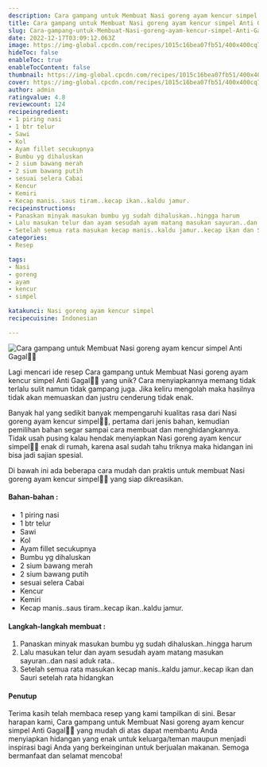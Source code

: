 ```yaml
---
description: Cara gampang untuk Membuat Nasi goreng ayam kencur simpel Anti Gagal"
title: Cara gampang untuk Membuat Nasi goreng ayam kencur simpel Anti Gagal
slug: Cara-gampang-untuk-Membuat-Nasi-goreng-ayam-kencur-simpel-Anti-Gagal
date: 2022-12-17T03:09:12.063Z
image: https://img-global.cpcdn.com/recipes/1015c16bea07fb51/400x400cq70/photo.jpg
hideToc: false
enableToc: true
enableTocContent: false
thumbnail: https://img-global.cpcdn.com/recipes/1015c16bea07fb51/400x400cq70/photo.jpg
cover: https://img-global.cpcdn.com/recipes/1015c16bea07fb51/400x400cq70/photo.jpg
author: admin
ratingvalue: 4.8
reviewcount: 124
recipeingredient:
- 1 piring nasi
- 1 btr telur
- Sawi
- Kol
- Ayam fillet secukupnya
- Bumbu yg dihaluskan
- 2 sium bawang merah
- 2 sium bawang putih
- sesuai selera Cabai
- Kencur
- Kemiri
- Kecap manis..saus tiram..kecap ikan..kaldu jamur.
recipeinstructions:
- Panaskan minyak masukan bumbu yg sudah dihaluskan..hingga harum
- Lalu masukan telur dan ayam sesudah ayam matang masukan sayuran..dan nasi aduk rata..
- Setelah semua rata masukan kecap manis..kaldu jamur..kecap ikan dan Sauri setelah rata hidangkan
categories:
- Resep

tags:
- Nasi
- goreng
- ayam
- kencur
- simpel

katakunci: Nasi goreng ayam kencur simpel
recipecuisine: Indonesian

---
```


![Cara gampang untuk Membuat Nasi goreng ayam kencur simpel Anti Gagal👩‍🍳](https://img-global.cpcdn.com/recipes/1015c16bea07fb51/400x400cq70/photo.jpg)

Lagi mencari ide resep Cara gampang untuk Membuat Nasi goreng ayam kencur simpel Anti Gagal👩‍🍳 yang unik? Cara menyiapkannya memang tidak terlalu sulit namun tidak gampang juga. Jika keliru mengolah maka hasilnya tidak akan memuaskan dan justru cenderung tidak enak.

Banyak hal yang sedikit banyak mempengaruhi kualitas rasa dari Nasi goreng ayam kencur simpel👩‍🍳, pertama dari jenis bahan, kemudian pemilihan bahan segar sampai cara membuat dan menghidangkannya. Tidak usah pusing kalau hendak menyiapkan Nasi goreng ayam kencur simpel👩‍🍳 enak di rumah, karena asal sudah tahu triknya maka hidangan ini bisa jadi sajian spesial.

Di bawah ini ada beberapa cara mudah dan praktis untuk membuat Nasi goreng ayam kencur simpel👩‍🍳 yang siap dikreasikan.

<!--inarticleads1-->

#### Bahan-bahan :

- 1 piring nasi
- 1 btr telur
- Sawi
- Kol
- Ayam fillet secukupnya
- Bumbu yg dihaluskan
- 2 sium bawang merah
- 2 sium bawang putih
- sesuai selera Cabai
- Kencur
- Kemiri
- Kecap manis..saus tiram..kecap ikan..kaldu jamur.

<!--inarticleads2-->

#### Langkah-langkah membuat :

1. Panaskan minyak masukan bumbu yg sudah dihaluskan..hingga harum
1. Lalu masukan telur dan ayam sesudah ayam matang masukan sayuran..dan nasi aduk rata..
1. Setelah semua rata masukan kecap manis..kaldu jamur..kecap ikan dan Sauri setelah rata hidangkan

#### Penutup

Terima kasih telah membaca resep yang kami tampilkan di sini. Besar harapan kami, Cara gampang untuk Membuat Nasi goreng ayam kencur simpel Anti Gagal👩‍🍳 yang mudah di atas dapat membantu Anda menyiapkan hidangan yang enak untuk keluarga/teman maupun menjadi inspirasi bagi Anda yang berkeinginan untuk berjualan makanan. Semoga bermanfaat dan selamat mencoba!